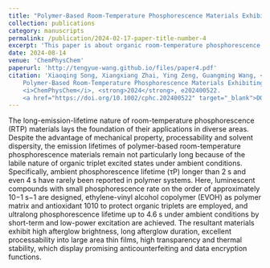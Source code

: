 ```yaml
---
title: "Polymer-Based Room-Temperature Phosphorescence Materials Exhibiting Emission Lifetimes up to 4.6 s under Ambient Conditions"
collection: publications
category: manuscripts
permalink: /publication/2024-02-17-paper-title-number-4
excerpt: 'This paper is about organic room-temperature phosphorescence.'
date: 2024-08-14
venue: 'ChemPhysChem'
paperurl: 'http://tengyue-wang.github.io/files/paper4.pdf'
citation: 'Xiaoqing Song, Xiangxiang Zhai, Ying Zeng, Guangming Wang, <strong>Tengyue Wang</strong>, Yufang Li, Qianqian Yan*, Chin-Yiu Chan*, Biaobing Wang*, and Kaka Zhang*, 
    Polymer-Based Room-Temperature Phosphorescence Materials Exhibiting Emission Lifetimes up to 4.6 s under Ambient Conditions. 
    <i>ChemPhysChem</i>, <strong>2024</strong>, e202400522. 
    <a href="https://doi.org/10.1002/cphc.202400522" target="_blank">DOI: 10.1002/cphc.202400522</a>'
---
```


The long-emission-lifetime nature of room-temperature phosphorescence (RTP) materials lays the foundation of their applications in diverse areas. Despite the advantage of mechanical property, processability and solvent dispersity, the emission lifetimes of polymer-based room-temperature phosphorescence materials remain not particularly long because of the labile nature of organic triplet excited states under ambient conditions. Specifically, ambient phosphorescence lifetime (τP) longer than 2 s and even 4 s have rarely been reported in polymer systems. Here, luminescent compounds with small phosphorescence rate on the order of approximately 10−1 s−1 are designed, ethylene-vinyl alcohol copolymer (EVOH) as polymer matrix and antioxidant 1010 to protect organic triplets are employed, and ultralong phosphorescence lifetime up to 4.6 s under ambient conditions by short-term and low-power excitation are achieved. The resultant materials exhibit high afterglow brightness, long afterglow duration, excellent processability into large area thin films, high transparency and thermal stability, which display promising anticounterfeiting and data encryption functions.


